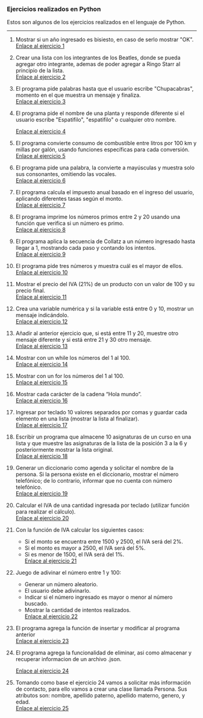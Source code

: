 ### Ejercicios realizados en Python 
Estos son algunos de los ejercicios realizados en el lenguaje de Python.

---


1. Mostrar si un año ingresado es bisiesto, en caso de serlo mostrar "OK".  
    [Enlace al ejercicio 1](https://github.com/monepii/Ejercicios/blob/main/Python/añoBisiesto.py)

2. Crear una lista con los integrantes de los Beatles, donde se pueda agregar otro integrante, ademas de poder agregar a Ringo Starr al principio de la lista.  
    [Enlace al ejercicio 2](https://github.com/monepii/Ejercicios/blob/main/Python/beatles.py)

3. El programa pide palabras hasta que el usuario escribe "Chupacabras", momento en el que muestra un mensaje y finaliza.    
    [Enlace al ejercicio 3](https://github.com/monepii/Ejercicios/blob/main/Python/bucleWhile.py)

4. El programa pide el nombre de una planta y responde diferente si el usuario escribe "Espatifilo", "espatifilo" o cualquier otro nombre. 
    
    [Enlace al ejercicio 4](https://github.com/monepii/Ejercicios/blob/main/Python/cicloIF.py)

5. El programa convierte consumo de combustible entre litros por 100 km y millas por galón, usando funciones específicas para cada conversión.    
    [Enlace al ejercicio 5](https://github.com/monepii/Ejercicios/blob/main/Python/conversionCombustible.py)

6. El programa pide una palabra, la convierte a mayúsculas y muestra solo sus consonantes, omitiendo las vocales.    
    [Enlace al ejercicio 6](https://github.com/monepii/Ejercicios/blob/main/Python/funcionContinue.py)

7. El programa calcula el impuesto anual basado en el ingreso del usuario, aplicando diferentes tasas según el monto.    
    [Enlace al ejercicio 7](https://github.com/monepii/Ejercicios/blob/main/Python/ingresoTAX.py)

8. El programa imprime los números primos entre 2 y 20 usando una función que verifica si un número es primo.    
    [Enlace al ejercicio 8](https://github.com/monepii/Ejercicios/blob/main/Python/numeroPrimo.py)

9. El programa aplica la secuencia de Collatz a un número ingresado hasta llegar a 1, mostrando cada paso y contando los intentos.    
    [Enlace al ejercicio 9](https://github.com/monepii/Ejercicios/blob/main/Python/parImpar.py)

10. El programa pide tres números y muestra cuál es el mayor de ellos.    
    [Enlace al ejercicio 10](https://github.com/monepii/Ejercicios/blob/main/Python/valorAlto.py)

11. Mostrar el precio del IVA (21%) de un producto con un valor de 100 y su precio final.    
    [Enlace al ejercicio 11](https://github.com/monepii/Ejercicios/blob/main/Python/IVAproducto.py)

12. Crea una variable numérica y si la variable está entre 0 y 10, mostrar un mensaje indicándolo.    
    [Enlace al ejercicio 12](https://github.com/monepii/Ejercicios/blob/main/Python/ifceroYdiez.py)

13. Añadir al anterior ejercicio que, si está entre 11 y 20, muestre otro mensaje diferente y si está entre 21 y 30 otro mensaje.   
    [Enlace al ejercicio 13](https://github.com/monepii/Ejercicios/blob/main/Python/ifRangos.py)

14. Mostrar con un while los números del 1 al 100.     
    [Enlace al ejercicio 14](https://github.com/monepii/Ejercicios/blob/main/Python/whileUnoCien.py)

15. Mostrar con un for los números del 1 al 100.     
    [Enlace al ejercicio 15](https://github.com/monepii/Ejercicios/blob/main/Python/forUnoCien.py)

16. Mostrar cada carácter de la cadena “Hola mundo”.     
    [Enlace al ejercicio 16](https://github.com/monepii/Ejercicios/blob/main/Python/mostrarCaracteres.py)

17. Ingresar por teclado 10 valores separados por comas y guardar cada elemento en una lista (mostrar la lista al finalizar).   
    [Enlace al ejercicio 17](https://github.com/monepii/Ejercicios/blob/main/Python/diezValores.py)

18. Escribir un programa que almacene 10 asignaturas de un curso en una lista y que muestre las asignaturas de la lista de la posición 3 a la 6 y posteriormente mostrar la lista original.    
    [Enlace al ejercicio 18](https://github.com/monepii/Ejercicios/blob/main/Python/asignaturasLista.py)

19. Generar un diccionario como agenda y solicitar el nombre de la persona. Si la persona existe en el diccionario, mostrar el número telefónico; de lo contrario, informar que no cuenta con número telefónico.    
    [Enlace al ejercicio 19](https://github.com/monepii/Ejercicios/blob/main/Python/contactos.py)

20. Calcular el IVA de una cantidad ingresada por teclado (utilizar función para realizar el cálculo).   
    [Enlace al ejercicio 20](https://github.com/monepii/Ejercicios/blob/main/Python/funIVA.py)

21. Con la función de IVA calcular los siguientes casos:  
    - Si el monto se encuentra entre 1500 y 2500, el IVA será del 2%.  
    - Si el monto es mayor a 2500, el IVA será del 5%.  
    - Si es menor de 1500, el IVA será del 1%.       
    [Enlace al ejercicio 21](https://github.com/monepii/Ejercicios/blob/main/Python/IVAconIF.py)

22. Juego de adivinar el número entre 1 y 100:  
    - Generar un número aleatorio.  
    - El usuario debe adivinarlo.  
    - Indicar si el número ingresado es mayor o menor al número buscado.  
    - Mostrar la cantidad de intentos realizados.    
    [Enlace al ejercicio 22](https://github.com/monepii/Ejercicios/blob/main/Python/adivinarNumero.py)

23. El programa agrega la función de insertar y modificar al programa anterior   
    [Enlace al ejercicio 23](https://github.com/monepii/Ejercicios/blob/main/Python/insertarModificar.py)

24. El programa agrega la funcionalidad de eliminar, asi como almacenar y recuperar informacion de un archivo .json.
    
    [Enlace al ejercicio 24](https://github.com/monepii/Ejercicios/blob/main/Python/diccionarioTXT.py)

25. Tomando como base el ejercicio 24 vamos a solicitar más información de contacto, para ello vamos a crear una clase llamada Persona.
Sus atributos son: nombre, apellido paterno, apellido materno, genero, y edad.    
    [Enlace al ejercicio 25](https://github.com/monepii/Ejercicios/blob/main/Python/conversionCombustible.py)
